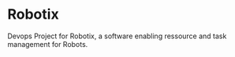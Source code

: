 # Robotix

Devops Project for Robotix, a software enabling ressource and task management for Robots.